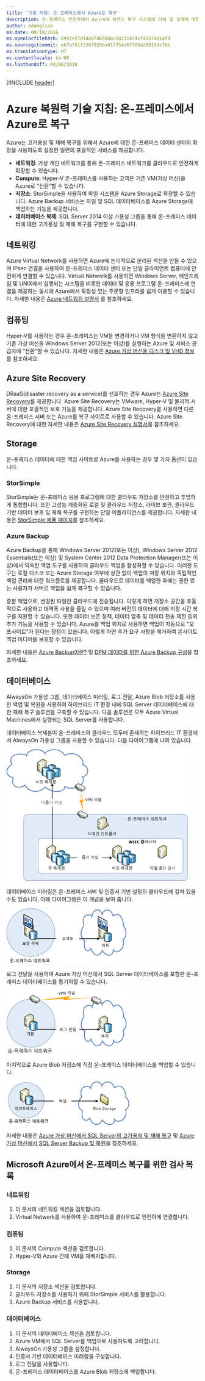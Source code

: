 ```yaml
---
title: '기술 지침: 온-프레미스에서 Azure로 복구'
description: 온-프레미스 인프라에서 Azure에 이르는 복구 시스템의 이해 및 설계에 대한 문서
author: adamglick
ms.date: 08/18/2016
ms.openlocfilehash: 6992e27d148074b3d60c282318741f45974d1afd
ms.sourcegitcommit: e67b751f230792bba917754d67789a20810dc76b
ms.translationtype: HT
ms.contentlocale: ko-KR
ms.lasthandoff: 04/06/2018
---
```

[!INCLUDE [header](../_includes/header.md)]

# <a name="azure-resiliency-technical-guidance-recovery-from-on-premises-to-azure"></a>Azure 복원력 기술 지침: 온-프레미스에서 Azure로 복구
Azure는 고가용성 및 재해 복구를 위해서 Azure에 대한 온-프레미스 데이터 센터의 확장을 사용하도록 설정한 일련의 포괄적인 서비스를 제공합니다.

* **네트워킹**: 가상 개인 네트워크를 통해 온-프레미스 네트워크를 클라우드로 안전하게 확장할 수 있습니다.
* **Compute**: Hyper-V 온-프레미스를 사용하는 고객은 기존 VM(가상 머신)을 Azure로 “전환”할 수 있습니다.
* **저장소**: StorSimple을 사용하여 파일 시스템을 Azure Storage로 확장할 수 있습니다. Azure Backup 서비스는 파일 및 SQL 데이터베이스를 Azure Storage에 백업하는 기능을 제공합니다.
* **데이터베이스 복제**: SQL Server 2014 이상 가용성 그룹을 통해 온-프레미스 데이터에 대한 고가용성 및 재해 복구를 구현할 수 있습니다.

## <a name="networking"></a>네트워킹
Azure Virtual Network를 사용하면 Azure에 논리적으로 분리된 섹션을 만들 수 있으며 IPsec 연결을 사용하여 온-프레미스 데이터 센터 또는 단일 클라이언트 컴퓨터에 안전하게 연결할 수 있습니다. Virtual Network를 사용하면 Windows Server, 메인프레임 및 UNIX에서 실행되는 시스템을 비롯한 데이터 및 응용 프로그램 온-프레미스에 연결을 제공하는 동시에 Azure에서 확장성 있는 주문형 인프라를 쉽게 이용할 수 있습니다. 자세한 내용은 [Azure 네트워킹 설명서](/azure/virtual-network/virtual-networks-overview/) 를 참조하세요.

## <a name="compute"></a>컴퓨팅
Hyper-V를 사용하는 경우 온-프레미스는 VM을 변경하거나 VM 형식을 변환하지 않고 기존 가상 머신을 Windows Server 2012(또는 이상)를 실행하는 Azure 및 서비스 공급자에 “전환”할 수 있습니다. 자세한 내용은 [Azure 가상 머신용 디스크 및 VHD 정보](/azure/virtual-machines/virtual-machines-linux-about-disks-vhds/?toc=%2fazure%2fvirtual-machines%2flinux%2ftoc.json)를 참조하세요.

## <a name="azure-site-recovery"></a>Azure Site Recovery
DRaaS(disaster recovery as a service)를 선호하는 경우 Azure는 [Azure Site Recovery](https://azure.microsoft.com/services/site-recovery/)를 제공합니다. Azure Site Recovery는 VMware, Hyper-V 및 물리적 서버에 대한 포괄적인 보호 기능을 제공합니다. Azure Site Recovery를 사용하면 다른 온-프레미스 서버 또는 Azure를 복구 사이트로 사용할 수 있습니다. Azure Site Recovery에 대한 자세한 내용은 [Azure Site Recovery 설명서](https://azure.microsoft.com/documentation/services/site-recovery/)를 참조하세요.

## <a name="storage"></a>Storage
온-프레미스 데이터에 대한 백업 사이트로 Azure를 사용하는 경우 몇 가지 옵션이 있습니다.

### <a name="storsimple"></a>StorSimple
StorSimple는 온-프레미스 응용 프로그램에 대한 클라우드 저장소를 안전하고 투명하게 통합합니다. 또한 고성능 계층화된 로컬 및 클라우드 저장소, 라이브 보관, 클라우드 기반 데이터 보호 및 재해 복구를 구현하는 단일 어플라이언스를 제공합니다. 자세한 내용은 [StorSimple 제품 페이지](https://azure.microsoft.com/services/storsimple/)를 참조하세요.

### <a name="azure-backup"></a>Azure Backup
Azure Backup을 통해 Windows Server 2012(또는 이상), Windows Server 2012 Essentials(또는 이상) 및 System Center 2012 Data Protection Manager(또는 이상)에서 익숙한 백업 도구를 사용하여 클라우드 백업을 활성화할 수 있습니다. 이러한 도구는 로컬 디스크 또는 Azure Storage 여부에 상관 없이 백업의 저장 위치와 독립적인 백업 관리에 대한 워크플로를 제공합니다. 클라우드로 데이터를 백업한 후에는 권한 있는 사용자가 서버로 백업을 쉽게 복구할 수 있습니다.

증분 백업으로, 변경된 파일만 클라우드에 전송됩니다. 이렇게 하면 저장소 공간을 효율적으로 사용하고 대역폭 사용을 줄일 수 있으며 여러 버전의 데이터에 대해 지정 시간 복구를 지원할 수 있습니다. 또한 데이터 보존 정책, 데이터 압축 및 데이터 전송 제한 등의 추가 기능을 사용할 수 있습니다. Azure를 백업 위치로 사용하면 백업이 자동으로 "오프사이트"가 된다는 장점이 있습니다. 이렇게 하면 추가 요구 사항을 제거하여 온사이트 백업 미디어를 보호할 수 있습니다.

자세한 내용은 [Azure Backup이란?](/azure/backup/backup-introduction-to-azure-backup/) 및 [DPM 데이터를 위한 Azure Backup 구성](https://technet.microsoft.com/library/jj728752.aspx)을 참조하세요.

## <a name="database"></a>데이터베이스
AlwaysOn 가용성 그룹, 데이터베이스 미러링, 로그 전달, Azure Blob 저장소를 사용한 백업 및 복원을 사용하여 하이브리드 IT 환경 내에 SQL Server 데이터베이스에 대한 재해 복구 솔루션을 구축할 수 있습니다. 다음 솔루션은 모두 Azure Virtual Machines에서 실행되는 SQL Server를 사용합니다.

데이터베이스 복제본이 온-프레미스와 클라우드 모두에 존재하는 하이브리드 IT 환경에서 AlwaysOn 가용성 그룹을 사용할 수 있습니다. 다음 다이어그램에 나와 있습니다.

![하이브리드 클라우드 아키텍처에서 SQL 서버 AlwaysOn 가용성 그룹](./images/technical-guidance-recovery-on-premises-azure/SQL_Server_Disaster_Recovery-3.png)

데이터베이스 미러링은 온-프레미스 서버 및 인증서 기반 설정의 클라우드에 걸쳐 있을 수도 있습니다. 아래 다이어그램은 이 개념을 보여 줍니다.

![하이브리드 클라우드 아키텍처에서 SQL 서버 데이터베이스 미러링](./images/technical-guidance-recovery-on-premises-azure/SQL_Server_Disaster_Recovery-4.png)

로그 전달을 사용하여 Azure 가상 머신에서 SQL Server 데이터베이스를 포함한 온-프레미스 데이터베이스를 동기화할 수 있습니다.

![하이브리드 클라우드 아키텍처에서 SQL 서버 로그 전달](./images/technical-guidance-recovery-on-premises-azure/SQL_Server_Disaster_Recovery-5.png)

마지막으로 Azure Blob 저장소에 직접 온-프레미스 데이터베이스를 백업할 수 있습니다.

![하이브리드 클라우드 아키텍처의 Azure Blob 저장소에 SQL 서버 백업](./images/technical-guidance-recovery-on-premises-azure/SQL_Server_Disaster_Recovery-6.png)

자세한 내용은 [Azure 가상 머신에서 SQL Server의 고가용성 및 재해 복구](/azure/virtual-machines/windows/sql/virtual-machines-windows-sql-high-availability-dr/) 및 [Azure 가상 머신에서 SQL Server Backup 및 복원](/azure/virtual-machines/windows/sql/virtual-machines-windows-sql-backup-recovery/)을 참조하세요.

## <a name="checklists-for-on-premises-recovery-in-microsoft-azure"></a>Microsoft Azure에서 온-프레미스 복구를 위한 검사 목록
### <a name="networking"></a>네트워킹
1. 이 문서의 네트워킹 섹션을 검토합니다.
2. Virtual Network를 사용하여 온-프레미스를 클라우드로 안전하게 연결합니다.

### <a name="compute"></a>컴퓨팅
1. 이 문서의 Compute 섹션을 검토합니다.
2. Hyper-V와 Azure 간에 VM을 재배치합니다.

### <a name="storage"></a>Storage
1. 이 문서의 저장소 섹션을 검토합니다.
2. 클라우드 저장소를 사용하기 위해 StorSimple 서비스를 활용합니다.
3. Azure Backup 서비스를 사용합니다.

### <a name="database"></a>데이터베이스
1. 이 문서의 데이터베이스 섹션을 검토합니다.
2. Azure VM에서 SQL Server를 백업으로 사용하도록 고려합니다.
3. AlwaysOn 가용성 그룹을 설정합니다.
4. 인증서 기반 데이터베이스 미러링을 구성합니다.
5. 로그 전달을 사용합니다.
6. 온-프레미스 데이터베이스를 Azure Blob 저장소에 백업합니다.


